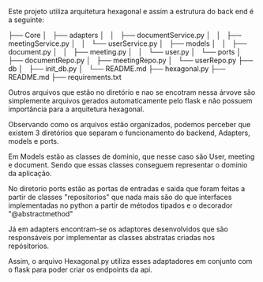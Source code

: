 Este projeto utiliza arquitetura hexagonal e assim a estrutura do back end é a seguinte:

├── Core
│   ├── adapters
│   │   ├── documentService.py
│   │   ├── meetingService.py
│   │   └── userService.py
│   ├── models
│   │   ├── document.py
│   │   ├── meeting.py
│   │   └── user.py
│   └── ports
│       ├── documentRepo.py
│       ├── meetingRepo.py
│       └── userRepo.py
├── db
│   ├── init_db.py
│   └── README.md
├── hexagonal.py
├── README.md
├── requirements.txt

Outros arquivos que estão no diretório e nao se encotram nessa árvove são simplemente arquivos gerados
automaticamente pelo flask e não possuem importância para a arquitetura hexagonal.

Observando como os arquivos estão organizados, podemos perceber que existem 3 diretórios que separam
o funcionamento do backend, Adapters, models e ports.

Em Models estão as classes de dominio, que nesse caso são User, meeting e document. Sendo que essas
classes conseguem representar o dominio da aplicação.

No diretorio ports estão as portas de entradas e saida que foram feitas a partir de classes "repositorios"
que  nada mais são do que interfaces implementadas no python a partir de métodos tipados e o decorador
"@abstractmethod"

Já em adapters encontram-se os adaptores desenvolvidos que são responsáveis por implementar as classes
abstratas criadas nos repósitorios.

Assim, o arquivo Hexagonal.py utiliza esses adaptadores em conjunto com o flask para poder criar  os endpoints
da api.